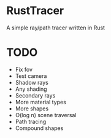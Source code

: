 # RustTracer
A simple ray/path tracer written in Rust


# TODO
- Fix fov
- Test camera
- Shadow rays
- Any shading
- Secondary rays
- More material types
- More shapes
- O(log n) scene traversal
- Path tracing
- Compound shapes
